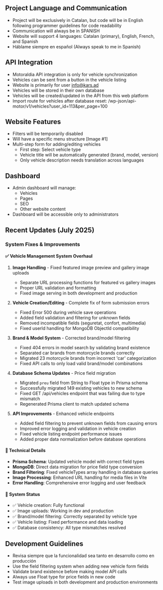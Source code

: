 ## Project Language and Communication
- Project will be exclusively in Catalan, but code will be in English following programmer guidelines for code readability
- Communication will always be in SPANISH
- Website will support 4 languages: Catalan (primary), English, French, and Spanish
- Háblame siempre en español (Always speak to me in Spanish)

## API Integration
- Motoraldia API integration is only for vehicle synchronization
- Vehicles can be sent from a button in the vehicle listing
- Website is primarily for user info@kars.ad
- Vehicles will be stored in their own database
- Vehicles will be created/updated in the API from this web platform
- Import route for vehicles after database reset: /wp-json/api-motor/v1/vehicles?user_id=113&per_page=100

## Website Features
- Filters will be temporarily disabled
- Will have a specific menu structure [Image #1]
- Multi-step form for adding/editing vehicles
  - First step: Select vehicle type
  - Vehicle title will be automatically generated (brand, model, version)
  - Only vehicle description needs translation across languages

## Dashboard
- Admin dashboard will manage:
  - Vehicles
  - Pages
  - SEO
  - Other website content
- Dashboard will be accessible only to administrators

## Recent Updates (July 2025)
### System Fixes & Improvements

#### ✅ Vehicle Management System Overhaul
1. **Image Handling** - Fixed featured image preview and gallery image uploads
   - Separate URL processing functions for featured vs gallery images
   - Proper URL validation and formatting
   - Fixed image serving in both development and production

2. **Vehicle Creation/Editing** - Complete fix of form submission errors
   - Fixed Error 500 during vehicle save operations
   - Added field validation and filtering for unknown fields
   - Removed incompatible fields (seguretat, confort, multimedia)
   - Fixed userId handling for MongoDB ObjectId compatibility

3. **Brand & Model System** - Corrected brand/model filtering
   - Fixed 404 errors in model search by validating brand existence
   - Separated car brands from motorcycle brands correctly
   - Migrated 23 motorcycle brands from incorrect 'car' categorization
   - Fixed API calls to only load valid brand/model combinations

4. **Database Schema Updates** - Price field migration
   - Migrated `preu` field from String to Float type in Prisma schema
   - Successfully migrated 149 existing vehicles to new schema
   - Fixed GET /api/vehicles endpoint that was failing due to type mismatch
   - Regenerated Prisma client to match updated schema

5. **API Improvements** - Enhanced vehicle endpoints
   - Added field filtering to prevent unknown fields from causing errors
   - Improved error logging and validation in vehicle creation
   - Fixed vehicle listing endpoint performance issues
   - Added proper data normalization before database operations

#### 🔧 Technical Details
- **Prisma Schema**: Updated vehicle model with correct field types
- **MongoDB**: Direct data migration for price field type conversion  
- **Brand Filtering**: Fixed vehicleTypes array handling in database queries
- **Image Processing**: Enhanced URL handling for media files in Vite
- **Error Handling**: Comprehensive error logging and user feedback

#### 🎯 System Status
- ✅ Vehicle creation: Fully functional
- ✅ Image uploads: Working in dev and production
- ✅ Brand/model filtering: Correctly separated by vehicle type
- ✅ Vehicle listing: Fixed performance and data loading
- ✅ Database consistency: All type mismatches resolved

## Development Guidelines
- Revisa siempre que la funcionalidad sea tanto en desarrollo como en producción
- Use the field filtering system when adding new vehicle form fields
- Validate brand existence before making model API calls
- Always use Float type for price fields in new code
- Test image uploads in both development and production environments
